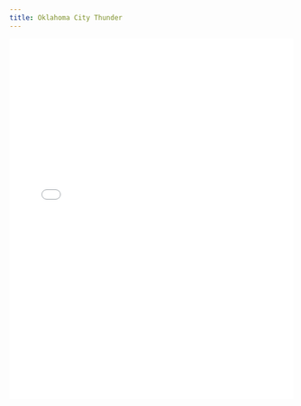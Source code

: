 ```yaml
---
title: Oklahoma City Thunder
---
```


<iframe id="igraph" scrolling="no" style="border:none;" seamless="seamless" src="/plots/NBA/OKC.html" height="640" width="100%"></iframe>